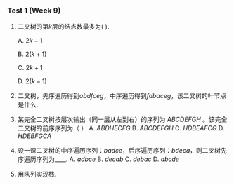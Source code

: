 ### Test 1 (Week 9)

1. 二叉树的第$k$层的结点数最多为( ).

   A. $2k-1$
   
   B. $2(k+1)$
   
   C. $2k+1$
   
   D. $2(k-1)$









2. 二叉树，先序遍历得到$abdfceg$，中序遍历得到$fdbaceg$，该二叉树的叶节点是什么.









3. 某完全二叉树按层次输出（同一层从左到右）的序列为 $ABCDEFGH$ 。该完全二叉树的前序序列为（ ）
   A. $ABDHECFG$	B. $ABCDEFGH$	C. $HDBEAFCG$	D. $HDEBFGCA$











4. 设一课二叉树的中序遍历序列：$badce$，后序遍历序列：$bdeca$，则二叉树先序遍历序列为____.
   A. $adbce$	B. $decab$	C. $debac$	D. $abcde$









5. 用队列实现栈.
